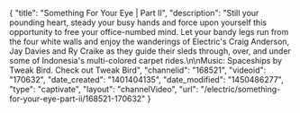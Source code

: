 {
    "title": "Something For Your Eye | Part II",
    "description": "Still your pounding heart, steady your busy hands and force upon yourself this opportunity to free your office-numbed mind. Let your bandy legs run from the four white walls and enjoy the wanderings of Electric's Craig Anderson, Jay Davies and Ry Craike as they guide their sleds through, over, and under some of Indonesia's multi-colored carpet rides.\n\nMusic: Spaceships by Tweak Bird. Check out Tweak Bird",
    "channelid": "168521",
    "videoid": "170632",
    "date_created": "1401404135",
    "date_modified": "1450486277",
    "type": "captivate",
    "layout": "channelVideo",
    "url": "\/electric\/something-for-your-eye-part-ii\/168521-170632"
}